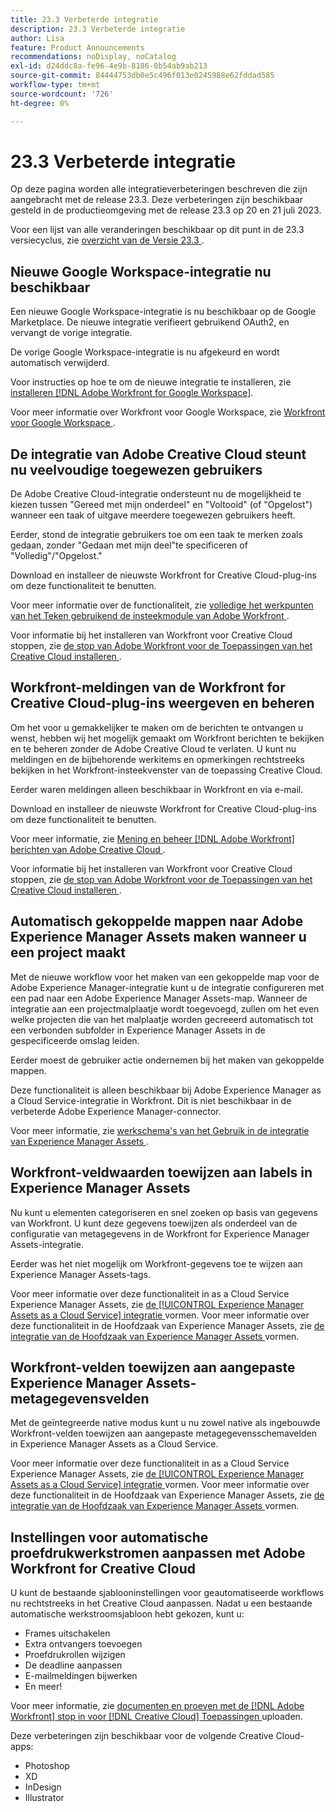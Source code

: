 ```yaml
---
title: 23.3 Verbeterde integratie
description: 23.3 Verbeterde integratie
author: Lisa
feature: Product Announcements
recommendations: noDisplay, noCatalog
exl-id: d24ddc8a-fe96-4e9b-8186-0b54ab9ab213
source-git-commit: 84444753db0e5c496f013e0245988e62fddad585
workflow-type: tm+mt
source-wordcount: '726'
ht-degree: 0%

---
```


# 23.3 Verbeterde integratie

Op deze pagina worden alle integratieverbeteringen beschreven die zijn aangebracht met de release 23.3. Deze verbeteringen zijn beschikbaar gesteld in de productieomgeving met de release 23.3 op 20 en 21 juli 2023.

Voor een lijst van alle veranderingen beschikbaar op dit punt in de 23.3 versiecyclus, zie [ overzicht van de Versie 23.3 ](/help/quicksilver/product-announcements/product-releases/23.3-release-activity/23-3-release-overview.md).

## Nieuwe Google Workspace-integratie nu beschikbaar

Een nieuwe Google Workspace-integratie is nu beschikbaar op de Google Marketplace. De nieuwe integratie verifieert gebruikend OAuth2, en vervangt de vorige integratie.

De vorige Google Workspace-integratie is nu afgekeurd en wordt automatisch verwijderd.

Voor instructies op hoe te om de nieuwe integratie te installeren, zie [ installeren  [!DNL Adobe Workfront for Google Workspace]](/help/quicksilver/workfront-integrations-and-apps/workfront-for-g-suite/install-workfront-for-gsuite.md).

Voor meer informatie over Workfront voor Google Workspace, zie [ Workfront voor Google Workspace ](/help/quicksilver/workfront-integrations-and-apps/workfront-for-g-suite/workfront-for-gsuite.md).

## De integratie van Adobe Creative Cloud steunt nu veelvoudige toegewezen gebruikers

De Adobe Creative Cloud-integratie ondersteunt nu de mogelijkheid te kiezen tussen &quot;Gereed met mijn onderdeel&quot; en &quot;Voltooid&quot; (of &quot;Opgelost&quot;) wanneer een taak of uitgave meerdere toegewezen gebruikers heeft.

Eerder, stond de integratie gebruikers toe om een taak te merken zoals gedaan, zonder &quot;Gedaan met mijn deel&quot;te specificeren of &quot;Volledig&quot;/&quot;Opgelost.&quot;

Download en installeer de nieuwste Workfront for Creative Cloud-plug-ins om deze functionaliteit te benutten.

Voor meer informatie over de functionaliteit, zie [ volledige het werkpunten van het Teken gebruikend de insteekmodule van Adobe Workfront ](/help/quicksilver/workfront-integrations-and-apps/adobe-workfront-for-creative-cloud/wf-cc-complete.md).

Voor informatie bij het installeren van Workfront voor Creative Cloud stoppen, zie [ de stop van Adobe Workfront voor de Toepassingen van het Creative Cloud installeren ](/help/quicksilver/workfront-integrations-and-apps/adobe-workfront-for-creative-cloud/wf-cc-install-toc.md).

## Workfront-meldingen van de Workfront for Creative Cloud-plug-ins weergeven en beheren

Om het voor u gemakkelijker te maken om de berichten te ontvangen u wenst, hebben wij het mogelijk gemaakt om Workfront berichten te bekijken en te beheren zonder de Adobe Creative Cloud te verlaten. U kunt nu meldingen en de bijbehorende werkitems en opmerkingen rechtstreeks bekijken in het Workfront-insteekvenster van de toepassing Creative Cloud.

Eerder waren meldingen alleen beschikbaar in Workfront en via e-mail.

Download en installeer de nieuwste Workfront for Creative Cloud-plug-ins om deze functionaliteit te benutten.

Voor meer informatie, zie [ Mening en beheer  [!DNL Adobe Workfront]  berichten van Adobe Creative Cloud ](/help/quicksilver/workfront-integrations-and-apps/adobe-workfront-for-creative-cloud/wf-cc-notifications.md).

Voor informatie bij het installeren van Workfront voor Creative Cloud stoppen, zie [ de stop van Adobe Workfront voor de Toepassingen van het Creative Cloud installeren ](/help/quicksilver/workfront-integrations-and-apps/adobe-workfront-for-creative-cloud/wf-cc-install-toc.md).

<!--

## Improved experience when moving a document to a linked folder with drag and drop

We've added some transparency to the process of dragging and dropping a document into a linked folder. Now, the document that you moved to a linked folder remains in the document list until it has fully moved. The document options are disabled, but you can still open the document for view while it is moving. When the document has completed the transfer, it disappears from the document list, because it is now fully located in the linked folder.

Previously, documents would immediately disappear from the document list, before they had finished moving to the linked folder.

For more information, see [Link documents from external applications](/help/quicksilver/documents/adding-documents-to-workfront/link-documents-from-external-apps.md).

-->

## Automatisch gekoppelde mappen naar Adobe Experience Manager Assets maken wanneer u een project maakt

Met de nieuwe workflow voor het maken van een gekoppelde map voor de Adobe Experience Manager-integratie kunt u de integratie configureren met een pad naar een Adobe Experience Manager Assets-map. Wanneer de integratie aan een projectmalplaatje wordt toegevoegd, zullen om het even welke projecten die van het malplaatje worden gecreeerd automatisch tot een verbonden subfolder in Experience Manager Assets in de gespecificeerde omslag leiden.

Eerder moest de gebruiker actie ondernemen bij het maken van gekoppelde mappen.

Deze functionaliteit is alleen beschikbaar bij Adobe Experience Manager as a Cloud Service-integratie in Workfront. Dit is niet beschikbaar in de verbeterde Adobe Experience Manager-connector.

Voor meer informatie, zie [ werkschema&#39;s van het Gebruik in de integratie van Experience Manager Assets ](/help/quicksilver/documents/adobe-workfront-for-experience-manager-assets-essentials/use-aem-workflows.md).

## Workfront-veldwaarden toewijzen aan labels in Experience Manager Assets

Nu kunt u elementen categoriseren en snel zoeken op basis van gegevens van Workfront. U kunt deze gegevens toewijzen als onderdeel van de configuratie van metagegevens in de Workfront for Experience Manager Assets-integratie.

Eerder was het niet mogelijk om Workfront-gegevens toe te wijzen aan Experience Manager Assets-tags.

Voor meer informatie over deze functionaliteit in as a Cloud Service Experience Manager Assets, zie [ de [!UICONTROL Experience Manager Assets as a Cloud Service] integratie ](/help/quicksilver/administration-and-setup/configure-integrations/configure-aacs-integration.md) vormen.
Voor meer informatie over deze functionaliteit in de Hoofdzaak van Experience Manager Assets, zie [ de integratie van de Hoofdzaak van Experience Manager Assets ](/help/quicksilver/documents/adobe-workfront-for-experience-manager-assets-essentials/setup-asset-essentials.md) vormen.

## Workfront-velden toewijzen aan aangepaste Experience Manager Assets-metagegevensvelden

Met de geïntegreerde native modus kunt u nu zowel native als ingebouwde Workfront-velden toewijzen aan aangepaste metagegevensschemavelden in Experience Manager Assets as a Cloud Service.

Voor meer informatie over deze functionaliteit in as a Cloud Service Experience Manager Assets, zie [ de [!UICONTROL Experience Manager Assets as a Cloud Service] integratie ](/help/quicksilver/administration-and-setup/configure-integrations/configure-aacs-integration.md) vormen.
Voor meer informatie over deze functionaliteit in de Hoofdzaak van Experience Manager Assets, zie [ de integratie van de Hoofdzaak van Experience Manager Assets ](/help/quicksilver/documents/adobe-workfront-for-experience-manager-assets-essentials/setup-asset-essentials.md) vormen.

## Instellingen voor automatische proefdrukwerkstromen aanpassen met Adobe Workfront for Creative Cloud

U kunt de bestaande sjablooninstellingen voor geautomatiseerde workflows nu rechtstreeks in het Creative Cloud aanpassen. Nadat u een bestaande automatische werkstroomsjabloon hebt gekozen, kunt u:

* Frames uitschakelen
* Extra ontvangers toevoegen
* Proefdrukrollen wijzigen
* De deadline aanpassen
* E-mailmeldingen bijwerken
* En meer!

Voor meer informatie, zie [ documenten en proeven met de  [!DNL Adobe Workfront]  stop in voor  [!DNL Creative Cloud]  Toepassingen ](/help/quicksilver/workfront-integrations-and-apps/adobe-workfront-for-creative-cloud/wf-cc-docs-proofs-toc.md) uploaden.

Deze verbeteringen zijn beschikbaar voor de volgende Creative Cloud-apps:

* Photoshop
* XD
* InDesign
* Illustrator
